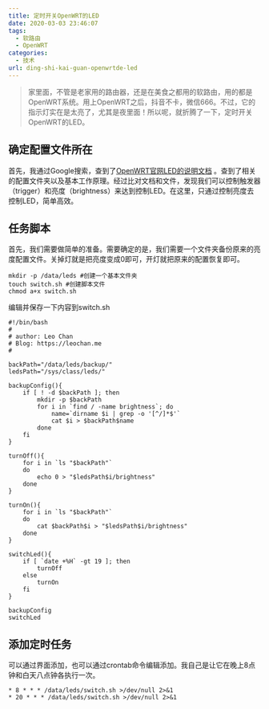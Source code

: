 ```yaml
---
title: 定时开关OpenWRT的LED
date: 2020-03-03 23:46:07
tags: 
  - 软路由
  - OpenWRT
categories:
  - 技术
url: ding-shi-kai-guan-openwrtde-led
---
```


> 家里面，不管是老家用的路由器，还是在美食之都用的软路由，用的都是OpenWRT系统。用上OpenWRT之后，抖音不卡，微信666。不过，它的指示灯实在是太亮了，尤其是夜里面！所以呢，就折腾了一下，定时开关OpenWRT的LED。

<!--more-->
 
## 确定配置文件所在

首先，我通过Google搜索，查到了[OpenWRT官网LED的说明文档](https://openwrt.org/docs/guide-user/base-system/led_configuration)
。查到了相关的配置文件夹以及基本工作原理。经过比对文档和文件，发现我们可以控制触发器（trigger）和亮度（brightness）来达到控制LED。在这里，只通过控制亮度去控制LED，简单高效。

## 任务脚本

首先，我们需要做简单的准备。需要确定的是，我们需要一个文件夹备份原来的亮度配置文件。关掉灯就是把亮度变成0即可，开灯就把原来的配置恢复即可。

```
mkdir -p /data/leds #创建一个基本文件夹
touch switch.sh #创建脚本文件
chmod a+x switch.sh
```


编辑并保存一下内容到switch.sh

```
#!/bin/bash
#
# author: Leo Chan
# Blog: https://leochan.me
#

backPath="/data/leds/backup/"
ledsPath="/sys/class/leds/"

backupConfig(){
	if [ ! -d $backPath ]; then
		mkdir -p $backPath
		for i in `find / -name brightness`; do
			name=`dirname $i | grep -o '[^/]*$'`
			cat $i > $backPath$name
		done
	fi
}

turnOff(){
	for i in `ls "$backPath"`
	do
	  	echo 0 > "$ledsPath$i/brightness"
	done
}

turnOn(){
	for i in `ls "$backPath"`
	do
	  	cat $backPath$i > "$ledsPath$i/brightness"
	done
}

switchLed(){
	if [ `date +%H` -gt 19 ]; then
		turnOff
	else
		turnOn
	fi
}

backupConfig
switchLed
```


## 添加定时任务

可以通过界面添加，也可以通过crontab命令编辑添加。我自己是让它在晚上8点钟和白天八点钟各执行一次。

```
* 8 * * * /data/leds/switch.sh >/dev/null 2>&1
* 20 * * * /data/leds/switch.sh >/dev/null 2>&1
```